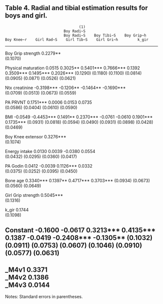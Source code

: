Table 4. Radial and tibial estimation results for boys and girl.
----------------------------------------------------------------------------------------------------------------------------------------------
                                      (1)                                                                                                     
                               Boy Radi~S                                                                                                     
                               Boy Radi~S    Boy Tibi~S    Boy Grip~h    Boy Knee~r    Girl Rad~S    Girl Tib~S    Girl Gri~h         k_gir   
----------------------------------------------------------------------------------------------------------------------------------------------
Boy Grip strength                  0.2279**                                                                                                   
                                 (0.1070)                                                                                                     

Physical maturation                0.0515        0.3025**      0.5401***     0.7666***     0.1392        0.3509***     0.1495***     0.2026***
                                 (0.1290)      (0.1180)      (0.1100)      (0.0814)      (0.0905)      (0.0871)      (0.0526)      (0.0621)   

Ntx creatinine                    -0.3198***    -0.1206**                                 -0.1464**     -0.1690***                            
                                 (0.0709)      (0.0513)                                  (0.0673)      (0.0559)                               

PA PRVNT                           0.1751***     0.0006                                    0.0153        0.0735                               
                                 (0.0586)      (0.0404)                                  (0.0610)      (0.0590)                               

BMI                               -0.0549       -0.4453***     0.1491**      0.2370***    -0.0761       -0.0610        0.1901***     0.1735***
                                 (0.0931)      (0.0818)      (0.0594)      (0.0490)      (0.0931)      (0.0898)      (0.0428)      (0.0469)   

Boy Knee extensor                                0.3276***                                                                                    
                                               (0.1074)                                                                                       

Energy intake                                                  0.0130        0.0039                                   -0.0380        0.0554   
                                                             (0.0432)      (0.0295)                                  (0.0360)      (0.0417)   

PA Godin                                                       0.0412       -0.0039                                    0.1126***     0.0332   
                                                             (0.0375)      (0.0252)                                  (0.0395)      (0.0450)   

Bone age                                                       0.3340***     0.1397**                                  0.4717***     0.3703***
                                                             (0.0934)      (0.0673)                                  (0.0560)      (0.0649)   

Girl Grip strength                                                                         0.5045***                                          
                                                                                         (0.1316)                                             

k_gir                                                                                                    0.1744                               
                                                                                                       (0.1098)                               

Constant                          -0.1600       -0.0617        0.3213***     0.4135***     0.1387       -0.0419       -0.2408***    -0.1305** 
                                 (0.1032)      (0.0911)      (0.0753)      (0.0607)      (0.1046)      (0.0910)      (0.0577)      (0.0631)   
----------------------------------------------------------------------------------------------------------------------------------------------
_M4v1                              0.3371                                                                                                     
_M4v2                              0.1386                                                                                                     
_M4v3                              0.0144                                                                                                     
----------------------------------------------------------------------------------------------------------------------------------------------
Notes: Standard errors in parentheses.
